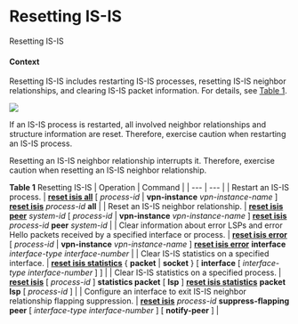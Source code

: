 Resetting IS-IS
===============

Resetting IS-IS

#### Context

Resetting IS-IS includes restarting IS-IS processes, resetting IS-IS neighbor relationships, and clearing IS-IS packet information. For details, see [Table 1](#EN-US_TASK_0000001130624344__table1451120547137).

![](public_sys-resources/note_3.0-en-us.png) 

If an IS-IS process is restarted, all involved neighbor relationships and structure information are reset. Therefore, exercise caution when restarting an IS-IS process.

Resetting an IS-IS neighbor relationship interrupts it. Therefore, exercise caution when resetting an IS-IS neighbor relationship.


**Table 1** Resetting IS-IS
| Operation | Command |
| --- | --- |
| Restart an IS-IS process. | [**reset isis all**](cmdqueryname=reset+isis+all) [ *process-id* | **vpn-instance** *vpn-instance-name* ]  [**reset isis**](cmdqueryname=reset+isis) *process-id* **all** |
| Reset an IS-IS neighbor relationship. | [**reset isis peer**](cmdqueryname=reset+isis+peer) *system-id* [ *process-id* | **vpn-instance** *vpn-instance-name* ]  [**reset isis**](cmdqueryname=reset+isis) *process-id* **peer** *system-id* |
| Clear information about error LSPs and error Hello packets received by a specified interface or process. | [**reset isis error**](cmdqueryname=reset+isis+error) [ *process-id* | **vpn-instance** *vpn-instance-name* ]  [**reset isis error**](cmdqueryname=reset+isis+error) **interface** *interface-type* *interface-number* |
| Clear IS-IS statistics on a specified interface. | [**reset isis statistics**](cmdqueryname=reset+isis+statistics) { **packet** | **socket** } [ **interface** [ *interface-type* *interface-number* ] ] |
| Clear IS-IS statistics on a specified process. | [**reset isis**](cmdqueryname=reset+isis) [ *process-id* ] **statistics packet** [ **lsp** ]  [**reset isis statistics**](cmdqueryname=reset+isis+statistics) **packet** **lsp** [ *process-id* ] |
| Configure an interface to exit IS-IS neighbor relationship flapping suppression. | [**reset isis**](cmdqueryname=reset+isis) *process-id* **suppress-flapping peer** [ *interface-type* *interface-number* ] [ **notify-peer** ] |